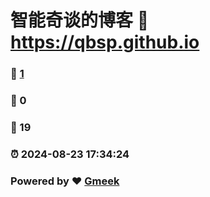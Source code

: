 # 智能奇谈的博客 :link: https://qbsp.github.io 
### :page_facing_up: [1](https://qbsp.github.io/tag.html) 
### :speech_balloon: 0 
### :hibiscus: 19 
### :alarm_clock: 2024-08-23 17:34:24 
### Powered by :heart: [Gmeek](https://github.com/Meekdai/Gmeek)

